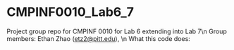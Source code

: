 # CMPINF0010_Lab6_7
Project group repo for CMPINF 0010 for Lab 6 extending into Lab 7\n
Group members: Ethan Zhao (etz2@pitt.edu), 
\n
What this code does: 
